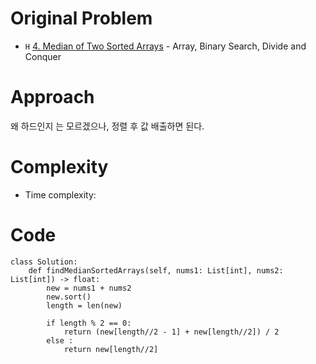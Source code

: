 # Original Problem
<!-- Describe your first thoughts on how to solve this problem. -->
* `H` [4. Median of Two Sorted Arrays](https://leetcode.com/problems/median-of-two-sorted-arrays/description/) - Array, Binary Search, Divide and Conquer

# Approach
<!-- Describe your approach to solving the problem. -->
왜 하드인지 는 모르겠으나, 정렬 후 값 배출하면 된다.
# Complexity
- Time complexity:
<!-- Add your time complexity here, e.g. $$O(n)$$ -->

<!-- Add your space complexity here, e.g. $$O(n)$$ -->


# Code

```python3
class Solution:
    def findMedianSortedArrays(self, nums1: List[int], nums2: List[int]) -> float:
        new = nums1 + nums2
        new.sort()
        length = len(new)

        if length % 2 == 0:
            return (new[length//2 - 1] + new[length//2]) / 2
        else :
            return new[length//2]

```
